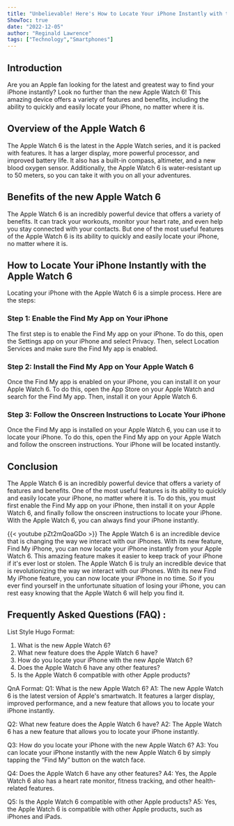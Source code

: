 ```yaml
---
title: "Unbelievable! Here's How to Locate Your iPhone Instantly with the New Apple Watch 6!"
ShowToc: true 
date: "2022-12-05"
author: "Reginald Lawrence" 
tags: ["Technology","Smartphones"]
---
```

## Introduction

Are you an Apple fan looking for the latest and greatest way to find your iPhone instantly? Look no further than the new Apple Watch 6! This amazing device offers a variety of features and benefits, including the ability to quickly and easily locate your iPhone, no matter where it is.

## Overview of the Apple Watch 6

The Apple Watch 6 is the latest in the Apple Watch series, and it is packed with features. It has a larger display, more powerful processor, and improved battery life. It also has a built-in compass, altimeter, and a new blood oxygen sensor. Additionally, the Apple Watch 6 is water-resistant up to 50 meters, so you can take it with you on all your adventures.

## Benefits of the new Apple Watch 6

The Apple Watch 6 is an incredibly powerful device that offers a variety of benefits. It can track your workouts, monitor your heart rate, and even help you stay connected with your contacts. But one of the most useful features of the Apple Watch 6 is its ability to quickly and easily locate your iPhone, no matter where it is.

## How to Locate Your iPhone Instantly with the Apple Watch 6

Locating your iPhone with the Apple Watch 6 is a simple process. Here are the steps:

### Step 1: Enable the Find My App on Your iPhone

The first step is to enable the Find My app on your iPhone. To do this, open the Settings app on your iPhone and select Privacy. Then, select Location Services and make sure the Find My app is enabled.

### Step 2: Install the Find My App on Your Apple Watch 6

Once the Find My app is enabled on your iPhone, you can install it on your Apple Watch 6. To do this, open the App Store on your Apple Watch and search for the Find My app. Then, install it on your Apple Watch 6.

### Step 3: Follow the Onscreen Instructions to Locate Your iPhone

Once the Find My app is installed on your Apple Watch 6, you can use it to locate your iPhone. To do this, open the Find My app on your Apple Watch and follow the onscreen instructions. Your iPhone will be located instantly.

## Conclusion

The Apple Watch 6 is an incredibly powerful device that offers a variety of features and benefits. One of the most useful features is its ability to quickly and easily locate your iPhone, no matter where it is. To do this, you must first enable the Find My app on your iPhone, then install it on your Apple Watch 6, and finally follow the onscreen instructions to locate your iPhone. With the Apple Watch 6, you can always find your iPhone instantly.

{{< youtube pZt2mQoaGDo >}} 
The Apple Watch 6 is an incredible device that is changing the way we interact with our iPhones. With its new feature, Find My iPhone, you can now locate your iPhone instantly from your Apple Watch 6. This amazing feature makes it easier to keep track of your iPhone if it's ever lost or stolen. The Apple Watch 6 is truly an incredible device that is revolutionizing the way we interact with our iPhones. With its new Find My iPhone feature, you can now locate your iPhone in no time. So if you ever find yourself in the unfortunate situation of losing your iPhone, you can rest easy knowing that the Apple Watch 6 will help you find it.

## Frequently Asked Questions (FAQ) :
List Style Hugo Format:

1. What is the new Apple Watch 6?
2. What new feature does the Apple Watch 6 have?
3. How do you locate your iPhone with the new Apple Watch 6?
4. Does the Apple Watch 6 have any other features?
5. Is the Apple Watch 6 compatible with other Apple products?

QnA Format:
Q1: What is the new Apple Watch 6?
A1: The new Apple Watch 6 is the latest version of Apple's smartwatch. It features a larger display, improved performance, and a new feature that allows you to locate your iPhone instantly.

Q2: What new feature does the Apple Watch 6 have?
A2: The Apple Watch 6 has a new feature that allows you to locate your iPhone instantly.

Q3: How do you locate your iPhone with the new Apple Watch 6?
A3: You can locate your iPhone instantly with the new Apple Watch 6 by simply tapping the “Find My” button on the watch face.

Q4: Does the Apple Watch 6 have any other features?
A4: Yes, the Apple Watch 6 also has a heart rate monitor, fitness tracking, and other health-related features.

Q5: Is the Apple Watch 6 compatible with other Apple products?
A5: Yes, the Apple Watch 6 is compatible with other Apple products, such as iPhones and iPads.


